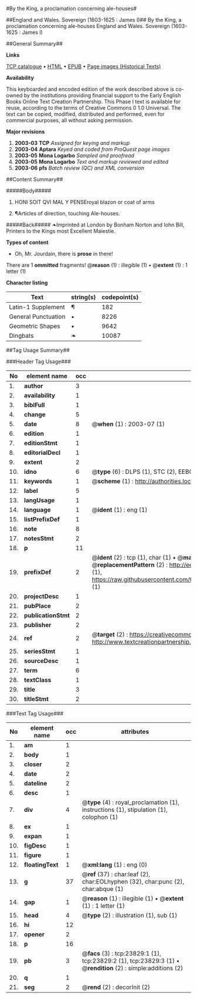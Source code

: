 #By the King, a proclamation concerning ale-houses#

##England and Wales. Sovereign (1603-1625 : James I)##
By the King, a proclamation concerning ale-houses
England and Wales. Sovereign (1603-1625 : James I)

##General Summary##

**Links**

[TCP catalogue](http://www.ota.ox.ac.uk/tcp/)  • 
[HTML](http://tei.it.ox.ac.uk/tcp/Texts-HTML/free/A22/A22174.html)  • 
[EPUB](http://tei.it.ox.ac.uk/tcp/Texts-EPUB/free/A22/A22174.epub) • 
[Page images (Historical Texts)](https://data.historicaltexts.jisc.ac.uk/view?pubId=eebo-20213609e&pageId=eebo-20213609e-23829-1)

**Availability**

This keyboarded and encoded edition of the
	       work described above is co-owned by the institutions
	       providing financial support to the Early English Books
	       Online Text Creation Partnership. This Phase I text is
	       available for reuse, according to the terms of Creative
	       Commons 0 1.0 Universal. The text can be copied,
	       modified, distributed and performed, even for
	       commercial purposes, all without asking permission.

**Major revisions**

1. __2003-03__ __TCP__ *Assigned for keying and markup*
1. __2003-04__ __Aptara__ *Keyed and coded from ProQuest page images*
1. __2003-05__ __Mona Logarbo__ *Sampled and proofread*
1. __2003-05__ __Mona Logarbo__ *Text and markup reviewed and edited*
1. __2003-06__ __pfs__ *Batch review (QC) and XML conversion*

##Content Summary##

#####Body#####

1. HONI SOIT QVI MAL Y PENSEroyal blazon or coat of arms

1. ¶Articles of direction, touching Ale-houses.

#####Back#####
❧Imprinted at London by Bonham Norton
and Iohn Bill, Printers to the Kings most Excellent Maiestie.

**Types of content**

  * Oh, Mr. Jourdain, there is **prose** in there!

There are 1 **ommitted** fragments! 
 @__reason__ (1) : illegible (1)  •  @__extent__ (1) : 1 letter (1)

**Character listing**


|Text|string(s)|codepoint(s)|
|---|---|---|
|Latin-1 Supplement|¶|182|
|General Punctuation|•|8226|
|Geometric Shapes|▪|9642|
|Dingbats|❧|10087|

##Tag Usage Summary##

###Header Tag Usage###

|No|element name|occ|attributes|
|---|---|---|---|
|1.|__author__|3||
|2.|__availability__|1||
|3.|__biblFull__|1||
|4.|__change__|5||
|5.|__date__|8| @__when__ (1) : 2003-07 (1)|
|6.|__edition__|1||
|7.|__editionStmt__|1||
|8.|__editorialDecl__|1||
|9.|__extent__|2||
|10.|__idno__|6| @__type__ (6) : DLPS (1), STC (2), EEBO-CITATION (1), OCLC (1), VID (1)|
|11.|__keywords__|1| @__scheme__ (1) : http://authorities.loc.gov/ (1)|
|12.|__label__|5||
|13.|__langUsage__|1||
|14.|__language__|1| @__ident__ (1) : eng (1)|
|15.|__listPrefixDef__|1||
|16.|__note__|8||
|17.|__notesStmt__|2||
|18.|__p__|11||
|19.|__prefixDef__|2| @__ident__ (2) : tcp (1), char (1)  •  @__matchPattern__ (2) : ([0-9\-]+):([0-9IVX]+) (1), (.+) (1)  •  @__replacementPattern__ (2) : http://eebo.chadwyck.com/downloadtiff?vid=$1&page=$2 (1), https://raw.githubusercontent.com/textcreationpartnership/Texts/master/tcpchars.xml#$1 (1)|
|20.|__projectDesc__|1||
|21.|__pubPlace__|2||
|22.|__publicationStmt__|2||
|23.|__publisher__|2||
|24.|__ref__|2| @__target__ (2) : https://creativecommons.org/publicdomain/zero/1.0/ (1), http://www.textcreationpartnership.org/docs/. (1)|
|25.|__seriesStmt__|1||
|26.|__sourceDesc__|1||
|27.|__term__|6||
|28.|__textClass__|1||
|29.|__title__|3||
|30.|__titleStmt__|2||


###Text Tag Usage###

|No|element name|occ|attributes|
|---|---|---|---|
|1.|__am__|1||
|2.|__body__|1||
|3.|__closer__|2||
|4.|__date__|2||
|5.|__dateline__|2||
|6.|__desc__|1||
|7.|__div__|4| @__type__ (4) : royal_proclamation (1), instructions (1), stipulation (1), colophon (1)|
|8.|__ex__|1||
|9.|__expan__|1||
|10.|__figDesc__|1||
|11.|__figure__|1||
|12.|__floatingText__|1| @__xml:lang__ (1) : eng (0)|
|13.|__g__|37| @__ref__ (37) : char:leaf (2), char:EOLhyphen (32), char:punc (2), char:abque (1)|
|14.|__gap__|1| @__reason__ (1) : illegible (1)  •  @__extent__ (1) : 1 letter (1)|
|15.|__head__|4| @__type__ (2) : illustration (1), sub (1)|
|16.|__hi__|12||
|17.|__opener__|2||
|18.|__p__|16||
|19.|__pb__|3| @__facs__ (3) : tcp:23829:1 (1), tcp:23829:2 (1), tcp:23829:3 (1)  •  @__rendition__ (2) : simple:additions (2)|
|20.|__q__|1||
|21.|__seg__|2| @__rend__ (2) : decorInit (2)|
